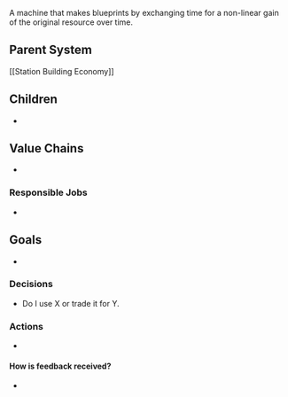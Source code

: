 A machine that makes blueprints by exchanging time for a non-linear gain of the original resource over time.
## Parent System
[[Station Building Economy]]
## Children
- 
## Value Chains
- 
### Responsible Jobs
- 
## Goals
- 
### Decisions
- Do I use X or trade it for Y.
### Actions
- 
#### How is feedback received?
- 

